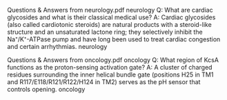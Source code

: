 Questions & Answers from neurology.pdf neurology
Q: What are cardiac glycosides and what is their classical medical use?
A: Cardiac glycosides (also called cardiotonic steroids) are natural products with a steroid-like structure and an unsaturated lactone ring; they selectively inhibit the Na⁺/K⁺-ATPase pump and have long been used to treat cardiac congestion and certain arrhythmias. neurology


Questions & Answers from oncology.pdf oncology
Q: What region of KcsA functions as the proton-sensing activation gate?
A: A cluster of charged residues surrounding the inner helical bundle gate (positions H25 in TM1 and R117/E118/R121/R122/H124 in TM2) serves as the pH sensor that controls opening. oncology
